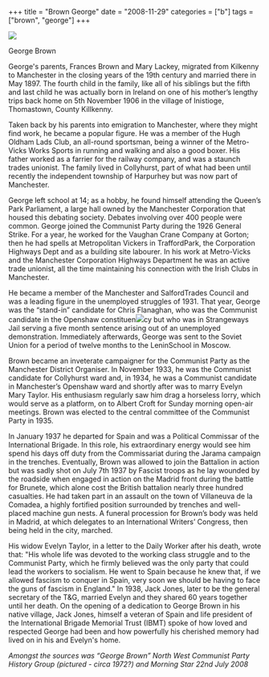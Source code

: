 +++
title = "Brown George"
date = "2008-11-29"
categories = ["b"]
tags = ["brown", "george"]
+++

![](https://grahamstevenson.me.uk/wp-content/uploads/2008/11/Brown-George-Manchester.jpg)



George Brown

George's parents, Frances Brown and Mary Lackey, migrated from Kilkenny to Manchester in the closing years of the 19th century and married there in May 1897. The fourth child in the family, like all of his siblings but the fifth and last child he was actually born in Ireland on one of his mother’s lengthy trips back home on 5th November 1906 in the village of Inistioge, Thomastown, County Killkenny.



Taken back by his parents into emigration to Manchester, where they might find work, he became a popular figure. He was a member of the Hugh Oldham Lads Club, an all-round sportsman, being a winner of the Metro-Vicks Works Sports in running and walking and also a good boxer. His father worked as a farrier for the railway company, and was a staunch trades unionist. The family lived in Collyhurst, part of what had been until recently the independent township of Harpurhey but was now part of Manchester.

George left school at 14; as a hobby, he found himself attending the Queen’s Park Parliament, a large hall owned by the Manchester Corporation that housed this debating society. Debates involving over 400 people were common. George joined the Communist Party during the 1926 General Strike. For a year, he worked for the Vaughan Crane Company at Gorton; then he had spells at Metropolitan Vickers in TraffordPark, the Corporation Highways Dept and as a building site labourer. In his work at Metro-Vicks and the Manchester Corporation Highways Department he was an active trade unionist, all the time maintaining his connection with the Irish Clubs in Manchester.

He became a member of the Manchester and SalfordTrades Council and was a leading figure in the unemployed struggles of 1931. That year, George was the “stand-in” candidate for Chris Flanaghan, who was the Communist candidate in the Openshaw constituen![](https://grahamstevenson.me.uk/wp-content/uploads/2008/11/brown-george-pamph.JPG)cy but who was in Strangeways Jail serving a five month sentence arising out of an unemployed demonstration. Immediately afterwards, George was sent to the Soviet Union for a period of twelve months to the LeninSchool in Moscow.

Brown became an inveterate campaigner for the Communist Party as the Manchester District Organiser. In November 1933, he was the Communist candidate for Collyhurst ward and, in 1934, he was a Communist candidate in Manchester’s Openshaw ward and shortly after was to marry Evelyn Mary Taylor. His enthusiasm regularly saw him drag a horseless lorry, which would serve as a platform, on to Albert Croft for Sunday morning open-air meetings. Brown was elected to the central committee of the Communist Party in 1935.

In January 1937 he departed for Spain and was a Political Commissar of the International Brigade. In this role, his extraordinary energy would see him spend his days off duty from the Commissariat during the Jarama campaign in the trenches. Eventually, Brown was allowed to join the Battalion in action but was sadly shot on July 7th 1937 by Fascist troops as he lay wounded by the roadside when engaged in action on the Madrid front during the battle for Brunete, which alone cost the British battalion nearly three hundred casualties. He had taken part in an assault on the town of Villaneuva de la Comadea, a highly fortified position surrounded by trenches and well-placed machine gun nests. A funeral procession for Brown’s body was held in Madrid, at which delegates to an International Writers’ Congress, then being held in the city, marched.

His widow Evelyn Taylor, in a letter to the Daily Worker after his death, wrote that: "His whole life was devoted to the working class struggle and to the Communist Party, which he firmly believed was the only party that could lead the workers to socialism. He went to Spain because he knew that, if we allowed fascism to conquer in Spain, very soon we should be having to face the guns of fascism in England." In 1938, Jack Jones, later to be the general secretary of the T&G, married Evelyn and they shared 60 years together until her death. On the opening of a dedication to George Brown in his native village, Jack Jones, himself a veteran of Spain and life president of the International Brigade Memorial Trust (IBMT) spoke of how loved and respected George had been and how powerfully his cherished memory had lived on in his and Evelyn's home.

_Amongst the sources was “George Brown” North West Communist Party History Group (pictured - circa 1972?) and_ _Morning Star_ _22nd July 2008_
